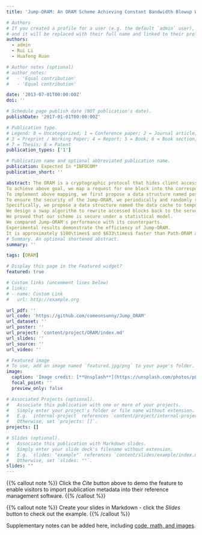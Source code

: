 ```yaml
---
title: 'Jump-ORAM: An ORAM Scheme Achieving Constant Bandwidth Blowup Without Server-side Computing Overhead'

# Authors
# If you created a profile for a user (e.g. the default `admin` user), write the username (folder name) here
# and it will be replaced with their full name and linked to their profile.
authors:
  - admin
  - Rui Li
  - Huafeng Ruan

# Author notes (optional)
# author_notes:
#   - 'Equal contribution'
#   - 'Equal contribution'

date: '2013-07-01T00:00:00Z'
doi: ''

# Schedule page publish date (NOT publication's date).
publishDate: '2017-01-01T00:00:00Z'

# Publication type.
# Legend: 0 = Uncategorized; 1 = Conference paper; 2 = Journal article;
# 3 = Preprint / Working Paper; 4 = Report; 5 = Book; 6 = Book section;
# 7 = Thesis; 8 = Patent
publication_types: ['1']

# Publication name and optional abbreviated publication name.
publication: Expected In *INFOCOM*
publication_short: ''

abstract: The ORAM is a cryptographic protocol that hides client access patterns from leaking. Prior works suffer the cost of logarithmic communication blowup or server-side computing overhead. In this paper, we present an ORAM scheme named Jump-ORAM that achieves constant bandwidth blowup without server-side computing overhead.  
To achieve above goal, we map a request for one block into the corresponding request for a given number of blocks.
To implement above mapping, we first propose a data structure named position map to convert the accessed block's logical-ID into its physical-ID, and then design a selection algorithm to map the accessed block's physical-ID to a given number of physical-IDs.
To ensure the security of the Jump-ORAM, we periodically and randomly rewrite accessed blocks back to the server without leaking their new assigned physical-IDs. 
Specifically, we propose a data structure named the data cache to temporarily store accessed blocks. 
We design a swap algorithm to rewrite accessed blocks back to the server without leaking their new assigned physical-IDs.
We proved that our scheme is secure under a statistical model. 
We compared Jump-ORAM's performance with its counterparts. 
Experimental results demonstrate the efficiency of Jump-ORAM.
It is approximately $100\times$ and $633\times$ faster than Path-ORAM and $S^3$ORAM, respectively.
# Summary. An optional shortened abstract.
summary: ''

tags: [ORAM]

# Display this page in the Featured widget?
featured: true

# Custom links (uncomment lines below)
# links:
# - name: Custom Link
#   url: http://example.org

url_pdf: ''
url_code: 'https://github.com/comeonsunny/Jump_ORAM'
url_dataset: ''
url_poster: ''
url_project: 'content/project/ORAM/index.md'
url_slides: ''
url_source: ''
url_video: ''

# Featured image
# To use, add an image named `featured.jpg/png` to your page's folder.
image:
  caption: 'Image credit: [**Unsplash**](https://unsplash.com/photos/pLCdAaMFLTE)'
  focal_point: ''
  preview_only: false

# Associated Projects (optional).
#   Associate this publication with one or more of your projects.
#   Simply enter your project's folder or file name without extension.
#   E.g. `internal-project` references `content/project/internal-project/index.md`.
#   Otherwise, set `projects: []`.
projects: []

# Slides (optional).
#   Associate this publication with Markdown slides.
#   Simply enter your slide deck's filename without extension.
#   E.g. `slides: "example"` references `content/slides/example/index.md`.
#   Otherwise, set `slides: ""`.
slides: ""
---
```


{{% callout note %}}
Click the _Cite_ button above to demo the feature to enable visitors to import publication metadata into their reference management software.
{{% /callout %}}

{{% callout note %}}
Create your slides in Markdown - click the _Slides_ button to check out the example.
{{% /callout %}}

Supplementary notes can be added here, including [code, math, and images](https://wowchemy.com/docs/writing-markdown-latex/).
